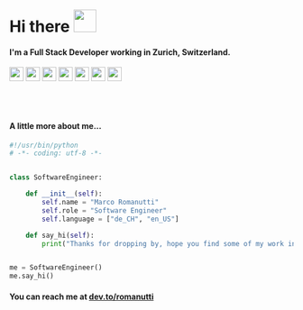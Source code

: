 # Hi there <img src="https://64.media.tumblr.com/318f2b781705db067f74b5768c8a5c35/tumblr_mi0wucFcyk1rsvwibo1_500.gifv" height="40">

#### I'm a Full Stack Developer working in Zurich, Switzerland.

<div class="inline-block">
  <img src="https://upload.wikimedia.org/wikiversity/de/thumb/b/b8/Java_cup.svg/480px-Java_cup.svg.png" height="25">
  <img src="https://logos-download.com/wp-content/uploads/2021/01/Spring_Logo-1536x1536.png" height="25">
  <img src="https://upload.wikimedia.org/wikipedia/commons/5/50/Angular-logo.png" height="25">
  <img src="https://upload.wikimedia.org/wikipedia/commons/3/3b/Javascript_Logo.png" height="25">
  <img src="https://upload.wikimedia.org/wikipedia/commons/thumb/4/4c/Typescript_logo_2020.svg/1024px-Typescript_logo_2020.svg.png" height="25">
  <img src="https://upload.wikimedia.org/wikipedia/commons/3/38/HTML5_Badge.svg" height="25">
  <img src="https://upload.wikimedia.org/wikipedia/commons/thumb/6/62/CSS3_logo.svg/1024px-CSS3_logo.svg.png" height="25">
</div>


<br/><br/>

#### A little more about me...

```python
#!/usr/bin/python
# -*- coding: utf-8 -*-


class SoftwareEngineer:

    def __init__(self):
        self.name = "Marco Romanutti"
        self.role = "Software Engineer"
        self.language = ["de_CH", "en_US"]

    def say_hi(self):
        print("Thanks for dropping by, hope you find some of my work interesting.")


me = SoftwareEngineer()
me.say_hi()

```

#### You can reach me at [dev.to/romanutti](https://dev.to/romanutti)
